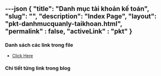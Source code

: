 ---json
{
    "title": "Danh mục tài khoản kế toán",
    "slug": "",
    "description": "Index Page",
    "layout": "pkt-danhmucquanly-taikhoan.html",
    "permalink" : false,
    "activeLink" : "pkt"
}
---

### Danh sách các link trong file
- [Click Here](./blog-list.html)

### Chi tiết từng link trong blog